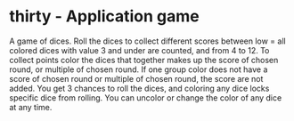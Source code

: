 # thirty - Application game

A game of dices. Roll the dices to collect different scores between low = all colored dices with value 3 and under are counted, and from 4 to 12. To collect points color the dices that together makes up the score of chosen round, or multiple of chosen round. If one group color does not have a score of chosen round or multiple of chosen round, the score are not added. You get 3 chances to roll the dices, and coloring any dice locks specific dice from rolling. You can uncolor or change the color of any dice at any time. 
